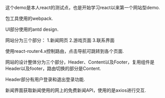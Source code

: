 这个demo是本人react的测试点，也是开始学习react以来第一个网站型demo.

包工具使用的webpack.

UI部分使用的antd design.

网站分为三个部分： 1.新闻网页  2.游戏页面  3.联系界面

使用react-router4.x控制路由，点击导航可跳转到各个页面.

网站的设计整体分为三个部分，Header、Content以及Footer，复用组件是Header以及footer，路由切换的部分是Content.

Header部分有用户登录和退出登录功能.

新闻界面获取新闻使用的网上的免费新闻API，使用的是axios进行交互.